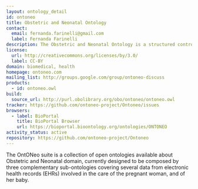```yaml
---
layout: ontology_detail
id: ontoneo
title: Obstetric and Neonatal Ontology
contact:
  email: fernanda.farinelli@gmail.com
  label: Fernanda Farinelli
description: The Obstetric and Neonatal Ontology is a structured controlled vocabulary to provide a representation of the data from electronic health records (EHRs) involved in the care of the pregnant woman, and of her baby.
license:
  url: http://creativecommons.org/licenses/by/3.0/
  label: CC-BY
domain: biomedical, health
homepage: ontoneo.com
mailing_list: http://groups.google.com/group/ontoneo-discuss
products:
  - id: ontoneo.owl
build:
  source_url: http://purl.obolibrary.org/obo/ontoneo/ontoneo.owl
tracker: https://github.com/ontoneo-project/Ontoneo/issues
browsers:
  - label: BioPortal
    title: BioPortal Browser
    url: https://bioportal.bioontology.org/ontologies/ONTONEO
activity_status: active
repository: https://github.com/ontoneo-project/Ontoneo
---
```


The OntONeo suite is a collection of open ontologies available about Obstetric and Neonatal domain, currently designed to be composed by three complementary sub-ontologies covering several data from electronic health records (EHRs) involved in the care of the pregnant woman, and of her baby.
